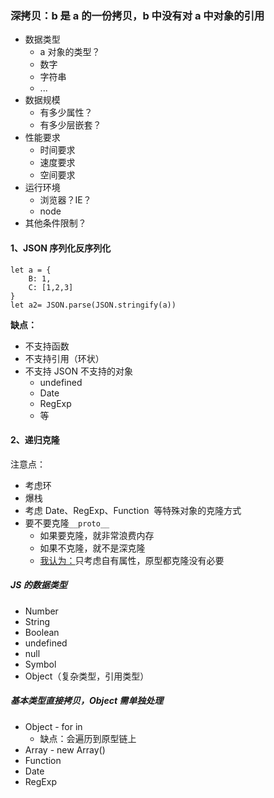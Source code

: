 ### 深拷贝：b 是 a 的一份拷贝，b 中没有对 a 中对象的引用

- 数据类型
  - a 对象的类型？
  - 数字
  - 字符串
  - ...
- 数据规模
  - 有多少属性？
  - 有多少层嵌套？
- 性能要求
  - 时间要求
  - 速度要求
  - 空间要求
- 运行环境
  - 浏览器？IE？
  - node
- 其他条件限制？

#### 1、JSON 序列化反序列化

```
let a = {
    B: 1,
    C: [1,2,3]
}
let a2= JSON.parse(JSON.stringify(a))
```

**缺点：**

- 不支持函数
- 不支持引用（环状）
- 不支持 JSON 不支持的对象
  - undefined
  - Date
  - RegExp
  - 等

#### 2、递归克隆

注意点：

- 考虑环
- 爆栈
- 考虑 Date、RegExp、Function  等特殊对象的克隆方式
- 要不要克隆`__proto__`
  - 如果要克隆，就非常浪费内存
  - 如果不克隆，就不是深克隆
  - <u>我认为：</u>只考虑自有属性，原型都克隆没有必要

##### JS 的数据类型

- Number
- String
- Boolean
- undefined
- null
- Symbol
- Object（复杂类型，引用类型）

##### 基本类型直接拷贝，Object 需单独处理

- Object - for in
  - 缺点：会遍历到原型链上
- Array - new Array()
- Function
- Date
- RegExp
